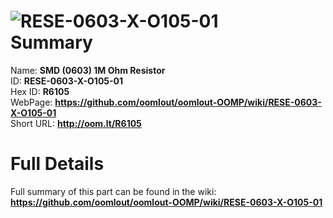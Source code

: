 
![RESE-0603-X-O105-01](https://github.com/oomlout/oomlout-OOMP/blob/master/parts/RESE-0603-X-O105-01/RESE-0603-X-O105-01_420.jpg)   
Summary
=================
  
Name: __SMD (0603) 1M Ohm Resistor__    
ID: __RESE-0603-X-O105-01__   
Hex ID: __R6105__   
WebPage: __https://github.com/oomlout/oomlout-OOMP/wiki/RESE-0603-X-O105-01__   
Short URL: __http://oom.lt/R6105__   

Full Details
==========================
Full summary of this part can be found in the wiki:   
__https://github.com/oomlout/oomlout-OOMP/wiki/RESE-0603-X-O105-01__    

